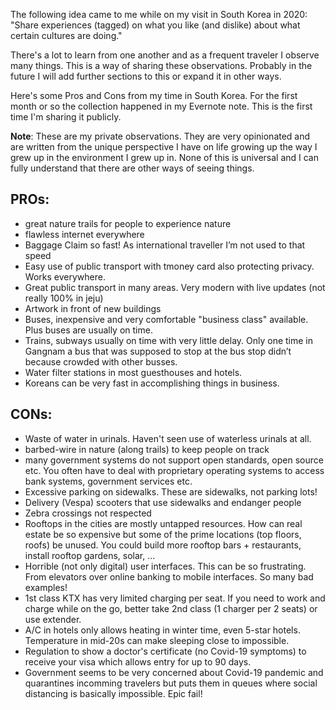 The following idea came to me while on my visit in South Korea in 2020: "Share experiences (tagged) on what you like (and dislike) about what certain cultures are doing."

There's a lot to learn from one another and as a frequent traveler I observe many things. This is a way of sharing these observations. Probably in the future I will add further sections to this or expand it in other ways.

Here's some Pros and Cons from my time in South Korea. For the first month or so the collection happened in my Evernote note. This is the first time I'm sharing it publicly.

**Note**: These are my private observations. They are very opinionated and are written from the unique perspective I have on life growing up the way I grew up in the environment I grew up in. None of this is universal and I can fully understand that there are other ways of seeing things.

## PROs:
* great nature trails for people to experience nature
* flawless internet everywhere
* Baggage Claim so fast! As international traveller I’m not used to that speed
* Easy use of public transport with tmoney card also protecting privacy. Works everywhere.
* Great public transport in many areas. Very modern with live updates (not really 100% in jeju)
* Artwork in front of new buildings
* Buses, inexpensive and very comfortable "business class" available. Plus buses are usually on time.
* Trains, subways usually on time with very little delay. Only one time in Gangnam a bus that was supposed to stop at the bus stop didn’t because crowded with other busses.
* Water filter stations in most guesthouses and hotels.
* Koreans can be very fast in accomplishing things in business.

## CONs:
* Waste of water in urinals. Haven't seen use of waterless urinals at all.
* barbed-wire in nature (along trails) to keep people on track
* many government systems do not support open standards, open source etc. You often have to deal with proprietary operating systems to access bank systems, government services etc.
* Excessive parking on sidewalks. These are sidewalks, not parking lots!
* Delivery (Vespa) scooters that use sidewalks and endanger people
* Zebra crossings not respected
* Rooftops in the cities are mostly untapped resources. How can real estate be so expensive but some of the prime locations (top floors, roofs) be unused. You could build more rooftop bars + restaurants, install rooftop gardens, solar, ...
* Horrible (not only digital) user interfaces. This can be so frustrating. From elevators over online banking to mobile interfaces. So many bad examples!
* 1st class KTX has very limited charging per seat. If you need to work and charge while on the go, better take 2nd class (1 charger per 2 seats) or use extender.
* A/C in hotels only allows heating in winter time, even 5-star hotels. Temperature in mid-20s can make sleeping close to impossible.
* Regulation to show a doctor's certificate (no Covid-19 symptoms) to receive your visa which allows entry for up to 90 days. 
* Government seems to be very concerned about Covid-19 pandemic and quarantines incomming travelers but puts them in queues where social distancing is basically impossible. Epic fail! 
